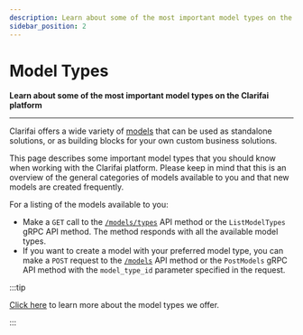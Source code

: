 ```yaml
---
description: Learn about some of the most important model types on the Clarifai platform.
sidebar_position: 2
---
```


# Model Types

**Learn about some of the most important model types on the Clarifai platform**
<hr />

Clarifai offers a wide variety of [models](https://clarifai.com/explore) that can be used as standalone solutions, or as building blocks for your own custom business solutions.

This page describes some important model types that you should know when working with the Clarifai platform. Please keep in mind that this is an overview of the general categories of models available to you and that new models are created frequently. 

For a listing of the models available to you:

* Make a `GET` call to the [`/models/types`](https://docs.clarifai.com/api-guide/model/create-get-update-and-delete/#list-model-types) API method or the `ListModelTypes` gRPC API method. The method responds with all the available model types.
* If you want to create a model with your preferred model type, you can make a `POST` request to the [`/models`](https://docs.clarifai.com/api-guide/model/create-get-update-and-delete/#create-a-model) API method or the `PostModels` gRPC API method with the `model_type_id` parameter specified in the request. 

:::tip

[Click here](../../portal-guide/model/model-types/) to learn more about the model types we offer.

:::
